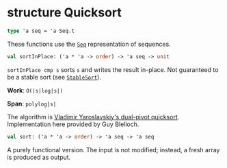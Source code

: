# structure Quicksort

```sml
type 'a seq = 'a Seq.t
```

These functions use the [`Seq`](Seq.md) representation of sequences.

```sml
val sortInPlace: ('a * 'a -> order) -> 'a seq -> unit
```

`sortInPlace cmp s` sorts `s` and writes the result in-place.
Not guaranteed to be a stable sort (see [`StableSort`](StableSort.md)).

**Work**: `O(|s|log|s|)`

**Span**: `polylog|s|`

The algorithm is
[Vladimir Yaroslavskiy's dual-pivot quicksort](http://codeblab.com/wp-content/uploads/2009/09/DualPivotQuicksort.pdf). Implementation here provided by Guy Blelloch.

```sml
val sort: ('a * 'a -> order) -> 'a seq -> 'a seq
```

A purely functional version. The input is not modified; instead, a fresh
array is produced as output.
